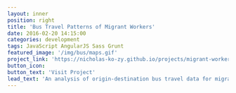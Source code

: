 ```yaml
---
layout: inner
position: right
title: 'Bus Travel Patterns of Migrant Workers'
date: 2016-02-20 14:15:00
categories: development
tags: JavaScript AngularJS Sass Grunt
featured_image: '/img/bus/maps.gif'
project_link: 'https://nicholas-ko-zy.github.io/projects/migrant-workers.html'
button_icon: 
button_text: 'Visit Project'
lead_text: 'An analysis of origin-destination bus travel data for migrant dorms in Woodlands.'
---
```

